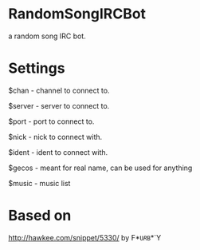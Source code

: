# RandomSongIRCBot
a random song IRC bot.

# Settings
$chan - channel to connect to.

$server - server to connect to.

$port - port to connect to.

$nick - nick to connect with.

$ident - ident to connect with.

$gecos - meant for real name, can be used for anything

$music - music list

# Based on
http://hawkee.com/snippet/5330/ by F*`U`*`R`*`B`*`Y

